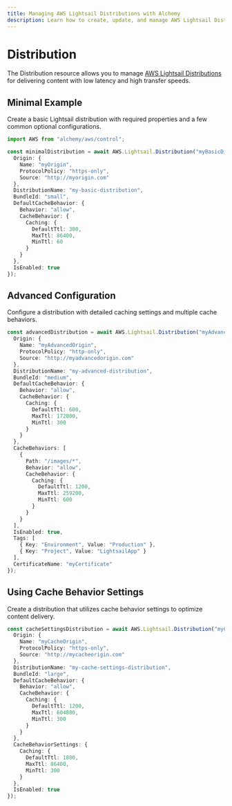 ```yaml
---
title: Managing AWS Lightsail Distributions with Alchemy
description: Learn how to create, update, and manage AWS Lightsail Distributions using Alchemy Cloud Control.
---
```


# Distribution

The Distribution resource allows you to manage [AWS Lightsail Distributions](https://docs.aws.amazon.com/lightsail/latest/userguide/) for delivering content with low latency and high transfer speeds.

## Minimal Example

Create a basic Lightsail distribution with required properties and a few common optional configurations.

```ts
import AWS from "alchemy/aws/control";

const minimalDistribution = await AWS.Lightsail.Distribution("myBasicDistribution", {
  Origin: {
    Name: "myOrigin",
    ProtocolPolicy: "https-only",
    Source: "http://myorigin.com"
  },
  DistributionName: "my-basic-distribution",
  BundleId: "small",
  DefaultCacheBehavior: {
    Behavior: "allow",
    CacheBehavior: {
      Caching: {
        DefaultTtl: 300,
        MaxTtl: 86400,
        MinTtl: 60
      }
    }
  },
  IsEnabled: true
});
```

## Advanced Configuration

Configure a distribution with detailed caching settings and multiple cache behaviors.

```ts
const advancedDistribution = await AWS.Lightsail.Distribution("myAdvancedDistribution", {
  Origin: {
    Name: "myAdvancedOrigin",
    ProtocolPolicy: "http-only",
    Source: "http://myadvancedorigin.com"
  },
  DistributionName: "my-advanced-distribution",
  BundleId: "medium",
  DefaultCacheBehavior: {
    Behavior: "allow",
    CacheBehavior: {
      Caching: {
        DefaultTtl: 600,
        MaxTtl: 172800,
        MinTtl: 300
      }
    }
  },
  CacheBehaviors: [
    {
      Path: "/images/*",
      Behavior: "allow",
      CacheBehavior: {
        Caching: {
          DefaultTtl: 1200,
          MaxTtl: 259200,
          MinTtl: 600
        }
      }
    }
  ],
  IsEnabled: true,
  Tags: [
    { Key: "Environment", Value: "Production" },
    { Key: "Project", Value: "LightsailApp" }
  ],
  CertificateName: "myCertificate"
});
```

## Using Cache Behavior Settings

Create a distribution that utilizes cache behavior settings to optimize content delivery.

```ts
const cacheSettingsDistribution = await AWS.Lightsail.Distribution("myCacheSettingsDistribution", {
  Origin: {
    Name: "myCacheOrigin",
    ProtocolPolicy: "https-only",
    Source: "http://mycacheorigin.com"
  },
  DistributionName: "my-cache-settings-distribution",
  BundleId: "large",
  DefaultCacheBehavior: {
    Behavior: "allow",
    CacheBehavior: {
      Caching: {
        DefaultTtl: 1200,
        MaxTtl: 604800,
        MinTtl: 300
      }
    }
  },
  CacheBehaviorSettings: {
    Caching: {
      DefaultTtl: 1800,
      MaxTtl: 86400,
      MinTtl: 300
    }
  },
  IsEnabled: true
});
```